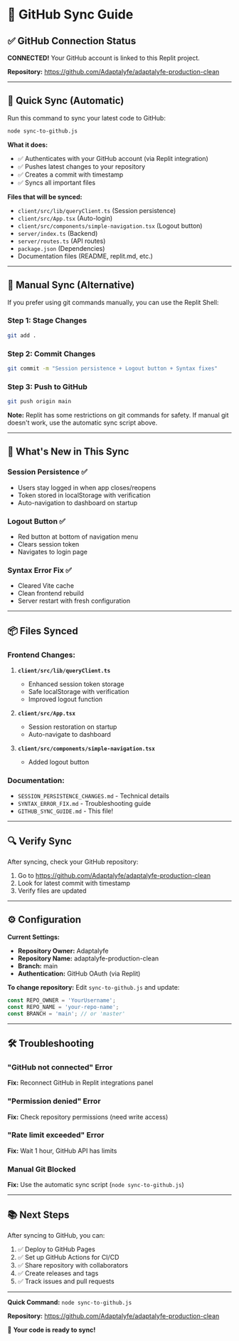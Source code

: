 # 🔄 GitHub Sync Guide

## ✅ GitHub Connection Status
**CONNECTED!** Your GitHub account is linked to this Replit project.

**Repository:** https://github.com/Adaptalyfe/adaptalyfe-production-clean

---

## 🚀 Quick Sync (Automatic)

Run this command to sync your latest code to GitHub:

```bash
node sync-to-github.js
```

**What it does:**
- ✅ Authenticates with your GitHub account (via Replit integration)
- ✅ Pushes latest changes to your repository
- ✅ Creates a commit with timestamp
- ✅ Syncs all important files

**Files that will be synced:**
- `client/src/lib/queryClient.ts` (Session persistence)
- `client/src/App.tsx` (Auto-login)
- `client/src/components/simple-navigation.tsx` (Logout button)
- `server/index.ts` (Backend)
- `server/routes.ts` (API routes)
- `package.json` (Dependencies)
- Documentation files (README, replit.md, etc.)

---

## 📝 Manual Sync (Alternative)

If you prefer using git commands manually, you can use the Replit Shell:

### Step 1: Stage Changes
```bash
git add .
```

### Step 2: Commit Changes
```bash
git commit -m "Session persistence + Logout button + Syntax fixes"
```

### Step 3: Push to GitHub
```bash
git push origin main
```

**Note:** Replit has some restrictions on git commands for safety. If manual git doesn't work, use the automatic sync script above.

---

## 🎯 What's New in This Sync

### Session Persistence ✅
- Users stay logged in when app closes/reopens
- Token stored in localStorage with verification
- Auto-navigation to dashboard on startup

### Logout Button ✅
- Red button at bottom of navigation menu
- Clears session token
- Navigates to login page

### Syntax Error Fix ✅
- Cleared Vite cache
- Clean frontend rebuild
- Server restart with fresh configuration

---

## 📦 Files Synced

### Frontend Changes:
1. **`client/src/lib/queryClient.ts`**
   - Enhanced session token storage
   - Safe localStorage with verification
   - Improved logout function

2. **`client/src/App.tsx`**
   - Session restoration on startup
   - Auto-navigate to dashboard

3. **`client/src/components/simple-navigation.tsx`**
   - Added logout button

### Documentation:
- `SESSION_PERSISTENCE_CHANGES.md` - Technical details
- `SYNTAX_ERROR_FIX.md` - Troubleshooting guide
- `GITHUB_SYNC_GUIDE.md` - This file!

---

## 🔍 Verify Sync

After syncing, check your GitHub repository:

1. Go to https://github.com/Adaptalyfe/adaptalyfe-production-clean
2. Look for latest commit with timestamp
3. Verify files are updated

---

## ⚙️ Configuration

**Current Settings:**
- **Repository Owner:** Adaptalyfe
- **Repository Name:** adaptalyfe-production-clean
- **Branch:** main
- **Authentication:** GitHub OAuth (via Replit)

**To change repository:**
Edit `sync-to-github.js` and update:
```javascript
const REPO_OWNER = 'YourUsername';
const REPO_NAME = 'your-repo-name';
const BRANCH = 'main'; // or 'master'
```

---

## 🛠️ Troubleshooting

### "GitHub not connected" Error
**Fix:** Reconnect GitHub in Replit integrations panel

### "Permission denied" Error
**Fix:** Check repository permissions (need write access)

### "Rate limit exceeded" Error
**Fix:** Wait 1 hour, GitHub API has limits

### Manual Git Blocked
**Fix:** Use the automatic sync script (`node sync-to-github.js`)

---

## 📚 Next Steps

After syncing to GitHub, you can:
1. ✅ Deploy to GitHub Pages
2. ✅ Set up GitHub Actions for CI/CD
3. ✅ Share repository with collaborators
4. ✅ Create releases and tags
5. ✅ Track issues and pull requests

---

**Quick Command:** `node sync-to-github.js`

**Repository:** https://github.com/Adaptalyfe/adaptalyfe-production-clean

🎉 **Your code is ready to sync!**
